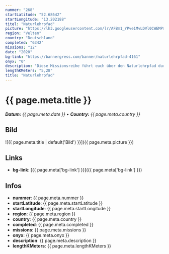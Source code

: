 ```yaml
---
nummer: "268"
startLatitude: "52.68642"
startLongitude: "13.202188"
titel: "Naturlehrpfad"
picture: "https://lh3.googleusercontent.com/lr/AFBm1_YPve1MvLDVl0CWEMPmoKI8dHhyslJspAJaz6Roq_O8IlAwPz7DKHUC-bGG_reZlnYKIkV6ck01XtEX_Qk4OTB0JBY9waJPU-gbDFeTcDeQoABZGlhO5_85Olvv11-SbrF7BdJ1q3ltUwr2hWKwB5lJRRz4saFqsZa33-uTEbSWToVFk59-k54HNbqB9LtfUzOpJH7RBuxeOSdggvuXK8KkUDfiiEpnWN9cVqKh6uUiJbqUiMHf4RhsOdhxZ514_Ys7QKaLSfhTm78lcVZHIK7uECwZrcGRNLfpeMDmb35KE_I52nKhcpM1EeIZWOE8-sI7kFGFEyjNgtipPYYxHFFU0ocHsX03u51usEEmHt8G5rtPhDNk2SqxPGglsLXBkHKG1Gi7ytZAN8eCxsTCBKjmwtT_YIDmH9tqJM6aCCXwuBrdf6PbJcpg9fpPk2LHkVdzzV2Y34wEQAExvoWi2BDj4Xqa2hzy1F4H4kEwu9UQT_oZQF9BAGy1gSkq1Sa8pUO21KHTapCU4MCSdX5_vTWXZ0P4Ob8DdK6lbmJ5mMzNR6Sxx9Jw6vhajUx3CiLjghiirtPY3CnzF1uIYWqX_C7Qvx_94dKSi3hG58Pa29T0zWSC_WrnXGIJJHvoaHzFIbTMT9U2JZfoJEdDT5jKy0zHjdLe5M3KyE6MGtzGDuBD2omuz-G2v806m46OoXKKN32TofYjoO67WFdX9c_1P0XWDJBHgh5BCNzHG4lkzjhKLjiMXAfJqvSm0toUlkTItCzTkcHEU9ZSXtoM3Z6St4qtfBGCg4XUvyJMfdrujCHSVM678N0oI_7U4euy3Q-ED2AZPzNCyx9y6ts728xkFYyuqcHIjyg"
region: "Velten"
country: "Deutschland"
completed: "6342"
missions: "12"
date: "2020"
bg-link: "https://bannergress.com/banner/naturlehrpfad-4161"
onyx: "0"
description: "Diese Missionsreihe führt euch über den Naturlehrpfad durch beschauliche Wälder und Wiesen zu Interessanten Versteckten Orten.\nLernt etwas daraus und habt spaß beim Wandern."
lengthKMeters: "5,28"
title: "Naturlehrpfad"
---
```


# {{ page.meta.title }}
_**Datum:** {{ page.meta.date }} • **Country:** {{ page.meta.country }}_

## Bild
![{{ page.meta.title | default('Bild') }}]({{ page.meta.picture }})

## Links
- **bg-link**: [{{ page.meta['bg-link'] }}]({{ page.meta['bg-link'] }})

## Infos
- **nummer**: {{ page.meta.nummer }}
- **startLatitude**: {{ page.meta.startLatitude }}
- **startLongitude**: {{ page.meta.startLongitude }}
- **region**: {{ page.meta.region }}
- **country**: {{ page.meta.country }}
- **completed**: {{ page.meta.completed }}
- **missions**: {{ page.meta.missions }}
- **onyx**: {{ page.meta.onyx }}
- **description**: {{ page.meta.description }}
- **lengthKMeters**: {{ page.meta.lengthKMeters }}


